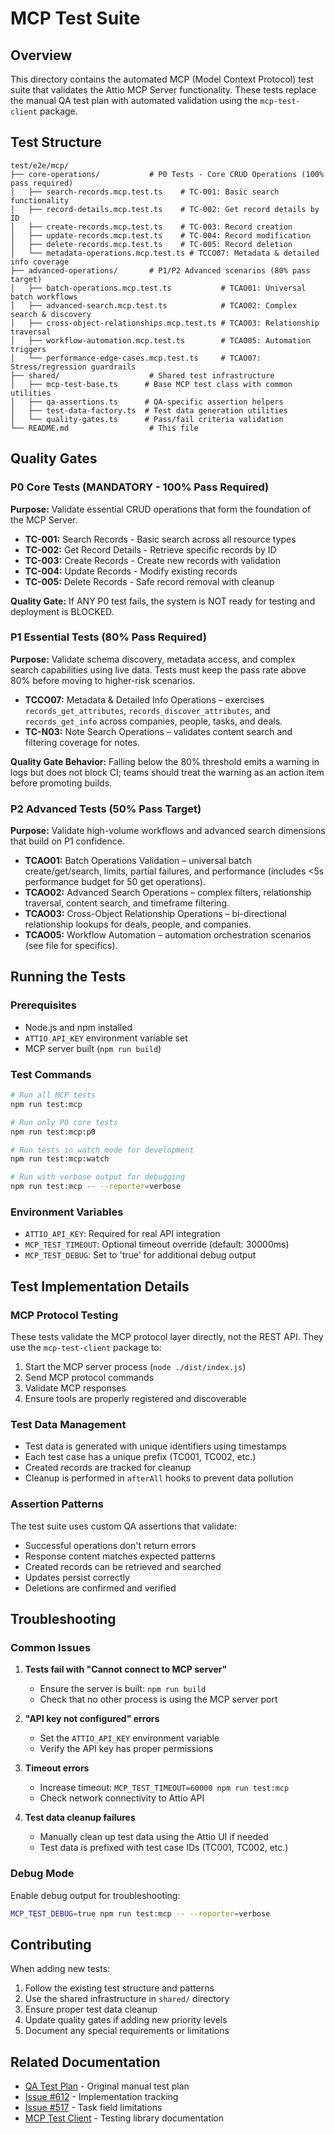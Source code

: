 # MCP Test Suite

## Overview

This directory contains the automated MCP (Model Context Protocol) test suite that validates the Attio MCP Server functionality. These tests replace the manual QA test plan with automated validation using the `mcp-test-client` package.

## Test Structure

```
test/e2e/mcp/
├── core-operations/           # P0 Tests - Core CRUD Operations (100% pass required)
│   ├── search-records.mcp.test.ts    # TC-001: Basic search functionality
│   ├── record-details.mcp.test.ts    # TC-002: Get record details by ID
│   ├── create-records.mcp.test.ts    # TC-003: Record creation
│   ├── update-records.mcp.test.ts    # TC-004: Record modification
│   ├── delete-records.mcp.test.ts    # TC-005: Record deletion
│   └── metadata-operations.mcp.test.ts # TCCO07: Metadata & detailed info coverage
├── advanced-operations/       # P1/P2 Advanced scenarios (80% pass target)
│   ├── batch-operations.mcp.test.ts           # TCAO01: Universal batch workflows
│   ├── advanced-search.mcp.test.ts            # TCAO02: Complex search & discovery
│   ├── cross-object-relationships.mcp.test.ts # TCAO03: Relationship traversal
│   ├── workflow-automation.mcp.test.ts        # TCAO05: Automation triggers
│   └── performance-edge-cases.mcp.test.ts     # TCAO07: Stress/regression guardrails
├── shared/                    # Shared test infrastructure
│   ├── mcp-test-base.ts      # Base MCP test class with common utilities
│   ├── qa-assertions.ts      # QA-specific assertion helpers
│   ├── test-data-factory.ts  # Test data generation utilities
│   └── quality-gates.ts      # Pass/fail criteria validation
└── README.md                  # This file
```

## Quality Gates

### P0 Core Tests (MANDATORY - 100% Pass Required)

**Purpose:** Validate essential CRUD operations that form the foundation of the MCP Server.

- **TC-001:** Search Records - Basic search across all resource types
- **TC-002:** Get Record Details - Retrieve specific records by ID
- **TC-003:** Create Records - Create new records with validation
- **TC-004:** Update Records - Modify existing records
- **TC-005:** Delete Records - Safe record removal with cleanup

**Quality Gate:** If ANY P0 test fails, the system is NOT ready for testing and deployment is BLOCKED.

### P1 Essential Tests (80% Pass Required)

**Purpose:** Validate schema discovery, metadata access, and complex search capabilities using live data. Tests must keep the pass rate above 80% before moving to higher-risk scenarios.

- **TCCO07:** Metadata & Detailed Info Operations – exercises `records_get_attributes`, `records_discover_attributes`, and `records_get_info` across companies, people, tasks, and deals.
- **TC-N03:** Note Search Operations – validates content search and filtering coverage for notes.

**Quality Gate Behavior:** Falling below the 80% threshold emits a warning in logs but does not block CI; teams should treat the warning as an action item before promoting builds.

### P2 Advanced Tests (50% Pass Target)

**Purpose:** Validate high-volume workflows and advanced search dimensions that build on P1 confidence.

- **TCAO01:** Batch Operations Validation – universal batch create/get/search, limits, partial failures, and performance (includes <5s performance budget for 50 get operations).
- **TCAO02:** Advanced Search Operations – complex filters, relationship traversal, content search, and timeframe filtering.
- **TCAO03:** Cross-Object Relationship Operations – bi-directional relationship lookups for deals, people, and companies.
- **TCAO05:** Workflow Automation – automation orchestration scenarios (see file for specifics).

## Running the Tests

### Prerequisites

- Node.js and npm installed
- `ATTIO_API_KEY` environment variable set
- MCP server built (`npm run build`)

### Test Commands

```bash
# Run all MCP tests
npm run test:mcp

# Run only P0 core tests
npm run test:mcp:p0

# Run tests in watch mode for development
npm run test:mcp:watch

# Run with verbose output for debugging
npm run test:mcp -- --reporter=verbose
```

### Environment Variables

- `ATTIO_API_KEY`: Required for real API integration
- `MCP_TEST_TIMEOUT`: Optional timeout override (default: 30000ms)
- `MCP_TEST_DEBUG`: Set to 'true' for additional debug output

## Test Implementation Details

### MCP Protocol Testing

These tests validate the MCP protocol layer directly, not the REST API. They use the `mcp-test-client` package to:

1. Start the MCP server process (`node ./dist/index.js`)
2. Send MCP protocol commands
3. Validate MCP responses
4. Ensure tools are properly registered and discoverable

### Test Data Management

- Test data is generated with unique identifiers using timestamps
- Each test case has a unique prefix (TC001, TC002, etc.)
- Created records are tracked for cleanup
- Cleanup is performed in `afterAll` hooks to prevent data pollution

### Assertion Patterns

The test suite uses custom QA assertions that validate:

- Successful operations don't return errors
- Response content matches expected patterns
- Created records can be retrieved and searched
- Updates persist correctly
- Deletions are confirmed and verified

## Troubleshooting

### Common Issues

1. **Tests fail with "Cannot connect to MCP server"**
   - Ensure the server is built: `npm run build`
   - Check that no other process is using the MCP server port

2. **"API key not configured" errors**
   - Set the `ATTIO_API_KEY` environment variable
   - Verify the API key has proper permissions

3. **Timeout errors**
   - Increase timeout: `MCP_TEST_TIMEOUT=60000 npm run test:mcp`
   - Check network connectivity to Attio API

4. **Test data cleanup failures**
   - Manually clean up test data using the Attio UI if needed
   - Test data is prefixed with test case IDs (TC001, TC002, etc.)

### Debug Mode

Enable debug output for troubleshooting:

```bash
MCP_TEST_DEBUG=true npm run test:mcp -- --reporter=verbose
```

## Contributing

When adding new tests:

1. Follow the existing test structure and patterns
2. Use the shared infrastructure in `shared/` directory
3. Ensure proper test data cleanup
4. Update quality gates if adding new priority levels
5. Document any special requirements or limitations

## Related Documentation

- [QA Test Plan](../../../docs/testing/qa-test-plan.md) - Original manual test plan
- [Issue #612](https://github.com/kesslerio/attio-mcp-server/issues/612) - Implementation tracking
- [Issue #517](https://github.com/kesslerio/attio-mcp-server/issues/517) - Task field limitations
- [MCP Test Client](https://www.npmjs.com/package/mcp-test-client) - Testing library documentation
